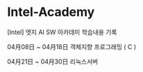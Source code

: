 # Intel-Academy

[Intel] 엣지 AI SW 아카데미 학습내용 기록


04月08日 ~ 04月18日 객체지향 프로그래밍 ( C )

04月21日 ~ 04月30日 리눅스서버
